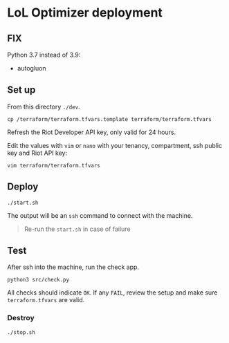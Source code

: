 # LoL Optimizer deployment

## FIX

Python 3.7 instead of 3.9:
- autogluon

## Set up

From this directory `./dev`.

```
cp /terraform/terraform.tfvars.template terraform/terraform.tfvars
```

Refresh the Riot Developer API key, only valid for 24 hours.

Edit the values with `vim` or `nano` with your tenancy, compartment, ssh public key and Riot API key:
```
vim terraform/terraform.tfvars
```

## Deploy

```
./start.sh
```

The output will be an `ssh` command to connect with the machine.

> Re-run the `start.sh` in case of failure

## Test

After ssh into the machine, run the check app.

```
python3 src/check.py
```

All checks should indicate `OK`. If any `FAIL`, review the setup and make sure `terraform.tfvars` are valid.

### Destroy

```
./stop.sh
```

